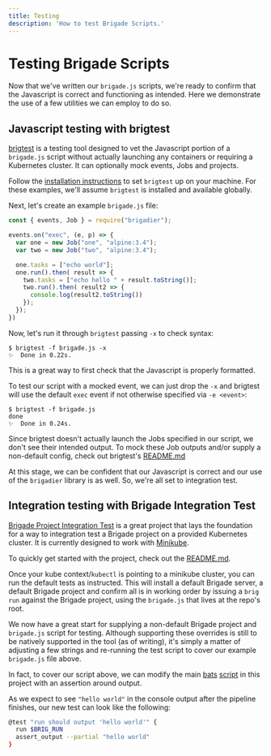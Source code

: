 ```yaml
---
title: Testing
description: 'How to test Brigade Scripts.'
---
```


# Testing Brigade Scripts

Now that we've written our `brigade.js` scripts, we're ready to confirm that the
Javascript is correct and functioning as intended.  Here we demonstrate the use
of a few utilities we can employ to do so.

## Javascript testing with brigtest

[brigtest](https://github.com/technosophos/brigtest) is a testing tool designed
to vet the Javascript portion of a `brigade.js` script without actually launching
any containers or requiring a Kubernetes cluster.  It can optionally mock
events, Jobs and projects.

Follow the [installation instructions](https://github.com/technosophos/brigtest#installing)
to set `brigtest` up on your machine.  For these examples, we'll assume `brigtest`
is installed and available globally.

Next, let's create an example `brigade.js` file:

```javascript
const { events, Job } = require("brigadier");

events.on("exec", (e, p) => {
  var one = new Job("one", "alpine:3.4");
  var two = new Job("two", "alpine:3.4");

  one.tasks = ["echo world"];
  one.run().then( result => {
    two.tasks = ["echo hello " + result.toString()];
    two.run().then( result2 => {
      console.log(result2.toString())
    });
  });
})
```

Now, let's run it through `brigtest` passing `-x` to check syntax:

```console
$ brigtest -f brigade.js -x
✨  Done in 0.22s.
```

This is a great way to first check that the Javascript is properly formatted.

To test our script with a mocked event, we can just drop the `-x` and brigtest
will use the default `exec` event if not otherwise specified via `-e <event>`:

```console
$ brigtest -f brigade.js
done
✨  Done in 0.24s.
```

Since brigtest doesn't actually launch the Jobs specified in our script, we don't
see their intended output.  To mock these Job outputs and/or supply a non-default
config, check out brigtest's [README.md](https://github.com/technosophos/brigtest/blob/master/README.md#modeling-behavior)

At this stage, we can be confident that our Javascript is correct and our use of
the `brigadier` library is as well.  So, we're all set to integration test.

## Integration testing with Brigade Integration Test

[Brigade Project Integration Test](https://github.com/blimmer/brigade-project-integration-test)
is a great project that lays the foundation for a way to integration test a Brigade project
on a provided Kubernetes cluster.  It is currently designed to work with
[Minikube](https://github.com/kubernetes/minikube).

To quickly get started with the project, check out the
[README.md](https://github.com/blimmer/brigade-project-integration-test/blob/master/README.md).

Once your kube context/`kubectl` is pointing to a minikube cluster, you can run the default
tests as instructed.  This will install a default Brigade server, a default Brigade project
and confirm all is in working order by issuing a `brig run` against the Brigade project,
using the `brigade.js` that lives at the repo's root.

We now have a great start for supplying a non-default Brigade project and `brigade.js`
script for testing.  Although supporting these overrides is still to be natively supported
in the tool (as of writing), it's simply a matter of adjusting a few strings and re-running
the test script to cover our example `brigade.js` file above.

In fact, to cover our script above, we can modify the main [bats](https://github.com/sstephenson/bats)
[script](https://github.com/blimmer/brigade-project-integration-test/blob/master/test/tests.bats) in
this project with an assertion around output.

As we expect to see `"hello world"` in the console output after the pipeline finishes,
our new test can look like the following:


```bash
@test "run should output 'hello world'" {
  run $BRIG_RUN
  assert_output --partial "hello world"
}
```
